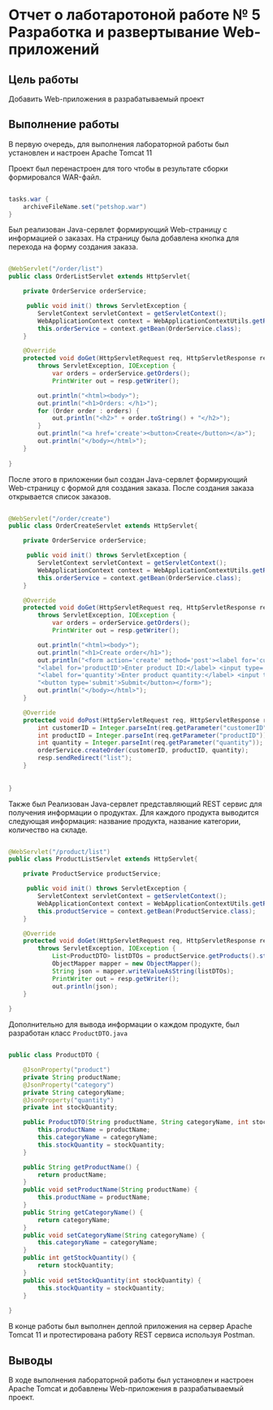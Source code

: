 # Отчет о лаботаротоной работе № 5 Разработка и развертывание Web-приложений

## Цель работы
Добавить Web-приложения в разрабатываемый проект

## Выполнение работы

В первую очередь, для выполнения лабораторной работы был установлен и настроен Apache Tomcat 11

Проект был перенастроен для того чтобы в результате сборки формировался WAR-файл.

```java

tasks.war {
    archiveFileName.set("petshop.war")
}

```

Был реализован Java-сервлет формирующий Web-страницу с информацией о заказах.
На страницу была добавлена кнопка для перехода на форму создания заказа.

```java

@WebServlet("/order/list")
public class OrderListServlet extends HttpServlet{

    private OrderService orderService;

     public void init() throws ServletException {
        ServletContext servletContext = getServletContext();
        WebApplicationContext context = WebApplicationContextUtils.getRequiredWebApplicationContext(servletContext);
        this.orderService = context.getBean(OrderService.class);
    }

    @Override
    protected void doGet(HttpServletRequest req, HttpServletResponse resp) 
        throws ServletException, IOException {
            var orders = orderService.getOrders();
            PrintWriter out = resp.getWriter();

        out.println("<html><body>");
        out.println("<h1>Orders: </h1>");
        for (Order order : orders) {
            out.println("<h2>" + order.toString() + "</h2>");
        }
        out.println("<a href='create'><button>Create</button></a>");
        out.println("</body></html>");
    }
    
}

```

После этого в приложении был создан Java-сервлет формирующий Web-страницу с формой для создания заказа.
После создания заказа открывается список заказов.

```java

@WebServlet("/order/create")
public class OrderCreateServlet extends HttpServlet{

    private OrderService orderService;

     public void init() throws ServletException {
        ServletContext servletContext = getServletContext();
        WebApplicationContext context = WebApplicationContextUtils.getRequiredWebApplicationContext(servletContext);
        this.orderService = context.getBean(OrderService.class);
    }

    @Override
    protected void doGet(HttpServletRequest req, HttpServletResponse resp) 
        throws ServletException, IOException {
            var orders = orderService.getOrders();
            PrintWriter out = resp.getWriter();

        out.println("<html><body>");
        out.println("<h1>Create order</h1>");
        out.println("<form action='create' method='post'><label for='customerID'>Enter customer ID:</label><input type='text' name='customerID' id='customerID' required/><br/>" + 
        "<label for='productID'>Enter product ID:</label> <input type='text' name='productID' id='productID' required /><br/>" + 
        "<label for='quantity'>Enter product quantity:</label> <input type='text' name='quantity' id='quantity' required /><br/>" + 
        "<button type='submit'>Submit</button></form>");
        out.println("</body></html>");
    }

    @Override
    protected void doPost(HttpServletRequest req, HttpServletResponse resp) throws ServletException, IOException{
        int customerID = Integer.parseInt(req.getParameter("customerID"));
        int productID = Integer.parseInt(req.getParameter("productID"));
        int quantity = Integer.parseInt(req.getParameter("quantity"));
        orderService.createOrder(customerID, productID, quantity);
        resp.sendRedirect("list");
    }
    
    
}

```

Также был Реализован Java-сервлет представляющий REST сервис для получения информации о продуктах.
Для каждого продукта выводится следующая информация: название продукта, название категории, количество на складе.

```java

@WebServlet("/product/list")
public class ProductListServlet extends HttpServlet{

    private ProductService productService;

     public void init() throws ServletException {
        ServletContext servletContext = getServletContext();
        WebApplicationContext context = WebApplicationContextUtils.getRequiredWebApplicationContext(servletContext);
        this.productService = context.getBean(ProductService.class);
    }

    @Override
    protected void doGet(HttpServletRequest req, HttpServletResponse resp) 
        throws ServletException, IOException {
            List<ProductDTO> listDTOs = productService.getProducts().stream().map(x -> new ProductDTO(x.getName(), x.getCategory().getName(), x.getStockQuantity())).collect(Collectors.toList());
            ObjectMapper mapper = new ObjectMapper();
            String json = mapper.writeValueAsString(listDTOs);
            PrintWriter out = resp.getWriter();
            out.println(json);
    }
    
}

```

Дополнительно для вывода информации о каждом продукте, был разработан класс ```ProductDTO.java```

``` java

public class ProductDTO {

    @JsonProperty("product")
    private String productName;
    @JsonProperty("category")
    private String categoryName;
    @JsonProperty("quantity")
    private int stockQuantity;

    public ProductDTO(String productName, String categoryName, int stockQuantity) {
        this.productName = productName;
        this.categoryName = categoryName;
        this.stockQuantity = stockQuantity;
    }

    public String getProductName() {
        return productName;
    }
    public void setProductName(String productName) {
        this.productName = productName;
    }
    public String getCategoryName() {
        return categoryName;
    }
    public void setCategoryName(String categoryName) {
        this.categoryName = categoryName;
    }
    public int getStockQuantity() {
        return stockQuantity;
    }
    public void setStockQuantity(int stockQuantity) {
        this.stockQuantity = stockQuantity;
    }
    
}

```

В конце работы был выполнен деплой приложения на сервер Apache Tomcat 11 и протестирована работу REST сервиса используя Postman.

## Выводы
В ходе выполнения лабораторной работы был установлен и настроен Apache Tomcat и добавлены Web-приложения в разрабатываемый проект.